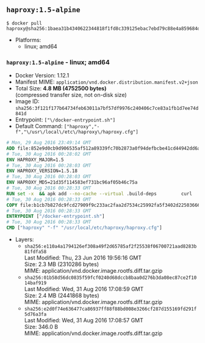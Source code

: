 ## `haproxy:1.5-alpine`

```console
$ docker pull haproxy@sha256:1baea31b4340622344818f1fd8c339125ebac7ebd79c88e4a859684d6515fd55
```

-	Platforms:
	-	linux; amd64

### `haproxy:1.5-alpine` - linux; amd64

-	Docker Version: 1.12.1
-	Manifest MIME: `application/vnd.docker.distribution.manifest.v2+json`
-	Total Size: **4.8 MB (4752500 bytes)**  
	(compressed transfer size, not on-disk size)
-	Image ID: `sha256:3f121f177b64734feb63011a7bf57df9976c240406c7ce83a1fb1d7ee74d841d`
-	Entrypoint: `["\/docker-entrypoint.sh"]`
-	Default Command: `["haproxy","-f","\/usr\/local\/etc\/haproxy\/haproxy.cfg"]`

```dockerfile
# Mon, 29 Aug 2016 23:49:14 GMT
ADD file:852e9d0cb9d906535af512a89339fc70b2873a0f94defbcbe41cd44942dd6ac8 in / 
# Tue, 30 Aug 2016 00:28:02 GMT
ENV HAPROXY_MAJOR=1.5
# Tue, 30 Aug 2016 00:28:03 GMT
ENV HAPROXY_VERSION=1.5.18
# Tue, 30 Aug 2016 00:28:03 GMT
ENV HAPROXY_MD5=21d35f114583ef731bc96af05b46c75a
# Tue, 30 Aug 2016 00:28:33 GMT
RUN set -x 	&& apk add --no-cache --virtual .build-deps 		curl 		gcc 		libc-dev 		linux-headers 		make 		openssl-dev 		pcre-dev 		zlib-dev 	&& curl -SL "http://www.haproxy.org/download/${HAPROXY_MAJOR}/src/haproxy-${HAPROXY_VERSION}.tar.gz" -o haproxy.tar.gz 	&& echo "${HAPROXY_MD5}  haproxy.tar.gz" | md5sum -c 	&& mkdir -p /usr/src 	&& tar -xzf haproxy.tar.gz -C /usr/src 	&& mv "/usr/src/haproxy-$HAPROXY_VERSION" /usr/src/haproxy 	&& rm haproxy.tar.gz 	&& make -C /usr/src/haproxy 		TARGET=linux2628 		USE_PCRE=1 PCREDIR= 		USE_OPENSSL=1 		USE_ZLIB=1 		all 		install-bin 	&& mkdir -p /usr/local/etc/haproxy 	&& cp -R /usr/src/haproxy/examples/errorfiles /usr/local/etc/haproxy/errors 	&& rm -rf /usr/src/haproxy 	&& runDeps="$( 		scanelf --needed --nobanner --recursive /usr/local 			| awk '{ gsub(/,/, "\nso:", $2); print "so:" $2 }' 			| sort -u 			| xargs -r apk info --installed 			| sort -u 	)" 	&& apk add --virtual .haproxy-rundeps $runDeps 	&& apk del .build-deps
# Tue, 30 Aug 2016 00:28:33 GMT
COPY file:b1cb7b827dc9fcd27909f9c233ac2faa2d7534c25992fa5f3402d22503666d6d in / 
# Tue, 30 Aug 2016 00:28:33 GMT
ENTRYPOINT ["/docker-entrypoint.sh"]
# Tue, 30 Aug 2016 00:28:33 GMT
CMD ["haproxy" "-f" "/usr/local/etc/haproxy/haproxy.cfg"]
```

-	Layers:
	-	`sha256:e110a4a1794126ef308a49f2d65785af2f25538f06700721aad8283b81fdfa58`  
		Last Modified: Thu, 23 Jun 2016 19:56:16 GMT  
		Size: 2.3 MB (2310286 bytes)  
		MIME: application/vnd.docker.image.rootfs.diff.tar.gzip
	-	`sha256:01b58d56dc0835f59fcf0240d68dccb8baa0d276b3da08ec87ce2f1014baf919`  
		Last Modified: Wed, 31 Aug 2016 17:08:59 GMT  
		Size: 2.4 MB (2441868 bytes)  
		MIME: application/vnd.docker.image.rootfs.diff.tar.gzip
	-	`sha256:e2d0f74e636477ca86937ff88f88bd008e3266cf287d155169fd291f5d76a3fa`  
		Last Modified: Wed, 31 Aug 2016 17:08:57 GMT  
		Size: 346.0 B  
		MIME: application/vnd.docker.image.rootfs.diff.tar.gzip
